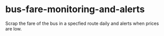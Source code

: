 # bus-fare-monitoring-and-alerts

Scrap the fare of the bus in a specfied route daily and alerts when prices are low.
